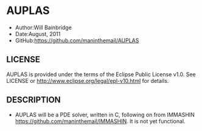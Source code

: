 AUPLAS
======

* Author:Will Bainbridge
* Date:August, 2011
* GitHub:<https://github.com/maninthemail/AUPLAS>

LICENSE
-------

AUPLAS is provided under the terms of the Eclipse Public License v1.0. See LICENSE or <http://www.eclipse.org/legal/epl-v10.html> for details.

DESCRIPTION
-----------

* AUPLAS will be a PDE solver, written in C, following on from IMMASHIN <https://github.com/maninthemail/IMMASHIN>. It is not yet functional.

